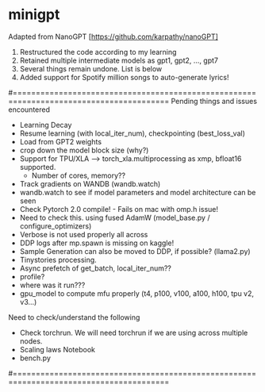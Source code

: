 # minigpt

Adapted from NanoGPT [https://github.com/karpathy/nanoGPT]

1. Restructured the code according to my learning
2. Retained multiple intermediate models as gpt1, gpt2, ..., gpt7
3. Several things remain undone. List is below
4. Added support for Spotify million songs to auto-generate lyrics!

#========================================================================================
Pending things and issues encountered

- Learning Decay
- Resume learning (with local_iter_num), checkpointing (best_loss_val)
- Load from GPT2 weights
- crop down the model block size (why?)
- Support for TPU/XLA --> torch_xla.multiprocessing as xmp, bfloat16 supported.
  - Number of cores, memory??
- Track gradients on WANDB (wandb.watch)
- wandb.watch to see if model parameters and model architecture can be seen
- Check Pytorch 2.0 compile! - Fails on mac with omp.h issue!
- Need to check this. using fused AdamW (model_base.py / configure_optimizers)
- Verbose is not used properly all across
- DDP logs after mp.spawn is missing on kaggle!
- Sample Generation can also be moved to DDP, if possible? (llama2.py)
- Tinystories processing.
- Async prefetch of get_batch, local_iter_num??
- profile?
- where was it run???
- gpu_model to compute mfu properly (t4, p100, v100, a100, h100, tpu v2, v3...)

Need to check/understand the following

- Check torchrun. We will need torchrun if we are using across multiple nodes.
- Scaling laws Notebook
- bench.py

#========================================================================================
